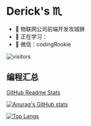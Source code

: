<!-- ### Hi there 👋 -->

<!--
**Scorpio-li/Scorpio-li** is a ✨ _special_ ✨ repository because its `README.md` (this file) appears on your GitHub profile.

Here are some ideas to get you started:

- 🔭 I’m currently working on ...
- 🌱 I’m currently learning ...
- 👯 I’m looking to collaborate on ...
- 🤔 I’m looking for help with ...
- 💬 Ask me about ...
- 📫 How to reach me: ...
- 😄 Pronouns: ...
- ⚡ Fun fact: ...
-->

# Derick's ♏

- 🔭 物联网公司前端开发攻城狮
- 🌱 正在学习：
- 💬 微信：codingRookie

![visitors](https://visitor-badge.glitch.me/badge?page_id=Scorpio-li.visitor-badge.issue.1&left_color=green&right_color=red)

## 编程汇总

[GitHub Readme Stats](https://github.com/anuraghazra/github-readme-stats/blob/master/docs/readme_cn.md)

[![Anurag's GitHub stats](https://github-readme-stats.vercel.app/api?username=Scorpio-li&count_private=true&show_icons=true)](https://github.com/anuraghazra/github-readme-stats)

[![Top Langs](https://github-readme-stats.vercel.app/api/top-langs/?username=Scorpio-li)](https://github.com/anuraghazra/github-readme-stats)

